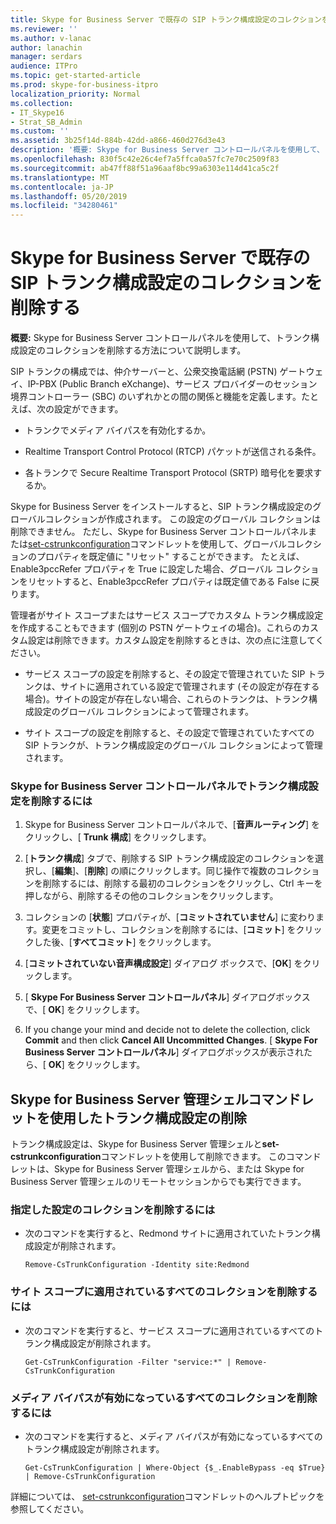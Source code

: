 ```yaml
---
title: Skype for Business Server で既存の SIP トランク構成設定のコレクションを削除する
ms.reviewer: ''
ms.author: v-lanac
author: lanachin
manager: serdars
audience: ITPro
ms.topic: get-started-article
ms.prod: skype-for-business-itpro
localization_priority: Normal
ms.collection:
- IT_Skype16
- Strat_SB_Admin
ms.custom: ''
ms.assetid: 3b25f14d-884b-42dd-a866-460d276d3e43
description: '概要: Skype for Business Server コントロールパネルを使用して、トランク構成設定のコレクションを削除する方法について説明します。'
ms.openlocfilehash: 830f5c42e26c4ef7a5ffca0a57fc7e70c2509f83
ms.sourcegitcommit: ab47ff88f51a96aaf8bc99a6303e114d41ca5c2f
ms.translationtype: MT
ms.contentlocale: ja-JP
ms.lasthandoff: 05/20/2019
ms.locfileid: "34280461"
---
```

# <a name="delete-an-existing-collection-of-sip-trunk-configuration-settings-in-skype-for-business-server"></a>Skype for Business Server で既存の SIP トランク構成設定のコレクションを削除する
 
**概要:** Skype for Business Server コントロールパネルを使用して、トランク構成設定のコレクションを削除する方法について説明します。
  
SIP トランクの構成では、仲介サーバーと、公衆交換電話網 (PSTN) ゲートウェイ、IP-PBX (Public Branch eXchange)、サービス プロバイダーのセッション境界コントローラー (SBC) のいずれかとの間の関係と機能を定義します。たとえば、次の設定ができます。
  
- トランクでメディア バイパスを有効化するか。
    
- Realtime Transport Control Protocol (RTCP) パケットが送信される条件。
    
- 各トランクで Secure Realtime Transport Protocol (SRTP) 暗号化を要求するか。
    
Skype for Business Server をインストールすると、SIP トランク構成設定のグローバルコレクションが作成されます。 この設定のグローバル コレクションは削除できません。 ただし、Skype for Business Server コントロールパネルまたは[set-cstrunkconfiguration](https://docs.microsoft.com/powershell/module/skype/remove-cstrunkconfiguration?view=skype-ps)コマンドレットを使用して、グローバルコレクションのプロパティを既定値に "リセット" することができます。 たとえば、Enable3pccRefer プロパティを True に設定した場合、グローバル コレクションをリセットすると、Enable3pccRefer プロパティは既定値である False に戻ります。
  
管理者がサイト スコープまたはサービス スコープでカスタム トランク構成設定を作成することもできます (個別の PSTN ゲートウェイの場合)。これらのカスタム設定は削除できます。カスタム設定を削除するときは、次の点に注意してください。
  
- サービス スコープの設定を削除すると、その設定で管理されていた SIP トランクは、サイトに適用されている設定で管理されます (その設定が存在する場合)。サイトの設定が存在しない場合、これらのトランクは、トランク構成設定のグローバル コレクションによって管理されます。
    
- サイト スコープの設定を削除すると、その設定で管理されていたすべての SIP トランクが、トランク構成設定のグローバル コレクションによって管理されます。
    
### <a name="to-remove-trunk-configuration-settings-with-skype-for-business-server-control-panel"></a>Skype for Business Server コントロールパネルでトランク構成設定を削除するには

1. Skype for Business Server コントロールパネルで、[**音声ルーティング**] をクリックし、[ **Trunk 構成**] をクリックします。
    
2. [**トランク構成**] タブで、削除する SIP トランク構成設定のコレクションを選択し、[**編集**]、[**削除**] の順にクリックします。同じ操作で複数のコレクションを削除するには、削除する最初のコレクションをクリックし、Ctrl キーを押しながら、削除するその他のコレクションをクリックします。
    
3. コレクションの [**状態**] プロパティが、[**コミットされていません**] に変わります。変更をコミットし、コレクションを削除するには、[**コミット**] をクリックした後、[**すべてコミット**] をクリックします。
    
4. [**コミットされていない音声構成設定**] ダイアログ ボックスで、[**OK**] をクリックします。
    
5. [ **Skype For Business Server コントロールパネル**] ダイアログボックスで、[ **OK**] をクリックします。
    
6. If you change your mind and decide not to delete the collection, click **Commit** and then click **Cancel All Uncommitted Changes**. [ **Skype For Business Server コントロールパネル**] ダイアログボックスが表示されたら、[ **OK**] をクリックします。
    
## <a name="removing-trunk-configuration-settings-by-using-skype-for-business-server-management-shell-cmdlets"></a>Skype for Business Server 管理シェルコマンドレットを使用したトランク構成設定の削除

トランク構成設定は、Skype for Business Server 管理シェルと**set-cstrunkconfiguration**コマンドレットを使用して削除できます。 このコマンドレットは、Skype for Business Server 管理シェルから、または Skype for Business Server 管理シェルのリモートセッションからでも実行できます。
  
### <a name="to-remove-a-specified-collection-of-settings"></a>指定した設定のコレクションを削除するには

- 次のコマンドを実行すると、Redmond サイトに適用されていたトランク構成設定が削除されます。
    
  ```
  Remove-CsTrunkConfiguration -Identity site:Redmond
  ```

### <a name="to-remove-all-the-collections-applied-to-the-site-scope"></a>サイト スコープに適用されているすべてのコレクションを削除するには

- 次のコマンドを実行すると、サービス スコープに適用されているすべてのトランク構成設定が削除されます。
    
  ```
  Get-CsTrunkConfiguration -Filter "service:*" | Remove-CsTrunkConfiguration
  ```

### <a name="to-remove-all-the-collections-where-media-bypass-is-enabled"></a>メディア バイパスが有効になっているすべてのコレクションを削除するには

- 次のコマンドを実行すると、メディア バイパスが有効になっているすべてのトランク構成設定が削除されます。
    
  ```
  Get-CsTrunkConfiguration | Where-Object {$_.EnableBypass -eq $True} | Remove-CsTrunkConfiguration
  ```

詳細については、 [set-cstrunkconfiguration](https://docs.microsoft.com/powershell/module/skype/remove-cstrunkconfiguration?view=skype-ps)コマンドレットのヘルプトピックを参照してください。
  

